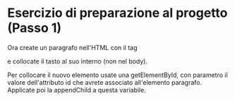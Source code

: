 # Esercizio di preparazione al progetto (Passo 1)

Ora create un paragrafo nell'HTML con il tag <p> e collocate il tasto al suo interno (non nel body).

Per collocare il nuovo elemento usate una getElementById, con parametro il valore dell'attributo id che avrete associato all'elemento paragrafo. Applicate poi la appendChild a questa variabile.
